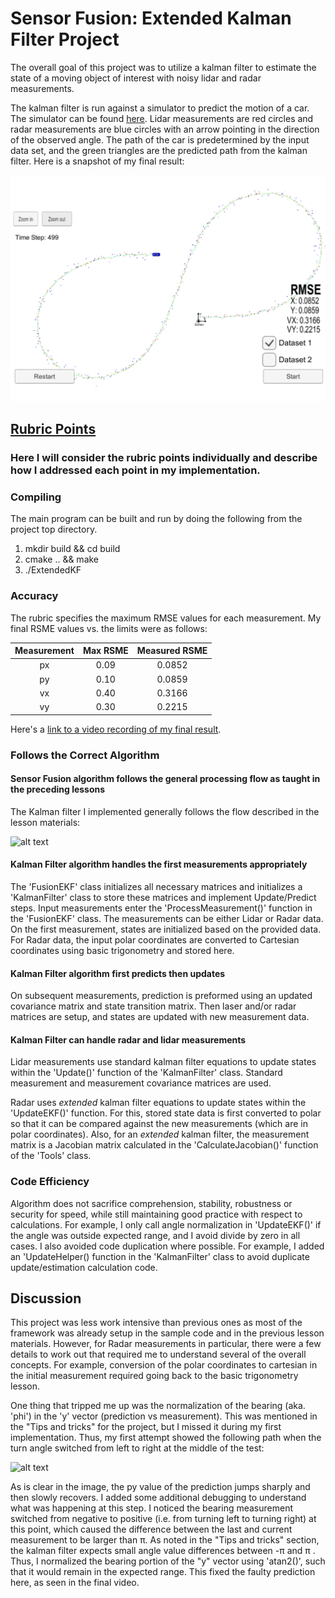 # Sensor Fusion: Extended Kalman Filter Project

[//]: # (Image References)
[image1]: ./doc/Final.png  "Final"
[image2]: ./KalmanFilterAlgo.png  "kalman"
[image3]: ./Missing_normalize.png  "Normalize"

The overall goal of this project was to utilize a kalman filter to estimate the state of a moving object of interest with noisy lidar and radar measurements. 

The kalman filter is run against a simulator to predict the motion of a car.  The simulator can be found [here](https://github.com/udacity/self-driving-car-sim/releases/). Lidar measurements are red circles and radar measurements are blue circles with an arrow pointing in the direction of the observed angle.  The path of the car is predetermined by the input data set, and the green triangles are the predicted path from the kalman filter.  Here is a snapshot of my final result:

![alt text][image1]

## [Rubric Points](https://review.udacity.com/#!/rubrics/748/view)
### Here I will consider the rubric points individually and describe how I addressed each point in my implementation.  

### Compiling


The main program can be built and run by doing the following from the project top directory.

1. mkdir build && cd build
2. cmake .. && make
3. ./ExtendedKF

### Accuracy

The rubric specifies the maximum RMSE values for each measurement. My final RSME values vs. the limits were as follows:

| Measurement | Max RSME | Measured RSME  |
|:-----------:|:--------:|:--------------:|
|     px      |   0.09   |     0.0852     |
|     py      |   0.10   |     0.0859     |
|     vx      |   0.40   |     0.3166     |
|     vy      |   0.30   |     0.2215     |

Here's a [link to a video recording of my final result](./project_recording.mp4).

### Follows the Correct Algorithm
#### Sensor Fusion algorithm follows the general processing flow as taught in the preceding lessons

The Kalman filter I implemented generally follows the flow described in the lesson materials:

![alt text][image2]

#### Kalman Filter algorithm handles the first measurements appropriately

The 'FusionEKF' class initializes all necessary matrices and initializes a 'KalmanFilter' class to store these matrices and implement Update/Predict steps.  Input measurements enter the 'ProcessMeasurement()' function in the 'FusionEKF' class.  The measurements can be either Lidar or Radar data. On the first measurement, states are initialized based on the provided data.  For Radar data, the input polar coordinates are converted to Cartesian coordinates using basic trigonometry and stored here.  

#### Kalman Filter algorithm first predicts then updates

On subsequent measurements, prediction is preformed using an updated covariance matrix and state transition matrix.  Then laser and/or radar matrices are setup, and states are updated with new measurement data. 

#### Kalman Filter can handle radar and lidar measurements

Lidar measurements use standard kalman filter equations to update states within the 'Update()' function of the 'KalmanFilter' class.  Standard measurement and measurement covariance matrices are used.  

Radar uses _extended_ kalman filter equations to update states within the 'UpdateEKF()' function.  For this, stored state data is  first converted to polar so that it can be compared against the new measurements (which are in polar coordinates).  Also, for an _extended_ kalman filter, the measurement matrix is a Jacobian matrix calculated in the 'CalculateJacobian()' function of the 'Tools' class.

### Code Efficiency
Algorithm does not sacrifice comprehension, stability, robustness or security for speed, while still maintaining good practice with respect to calculations.  For example, I only call angle normalization in 'UpdateEKF()' if the angle was outside expected range, and I avoid divide by zero in all cases.  I also avoided code duplication where possible.  For example, I added an 'UpdateHelper() function in the 'KalmanFilter' class to avoid duplicate update/estimation calculation code.

## Discussion
This project was less work intensive than previous ones as most of the framework was already setup in the sample code and in the previous lesson materials.  However, for Radar measurements in particular, there were a few details to work out that required me to understand several of the overall concepts.  For example, conversion of the polar coordinates to cartesian in the initial measurement required going back to the basic trigonometry lesson.  

One thing that tripped me up was the normalization of the bearing (aka. 'phi') in the 'y' vector (prediction vs measurement).  This was mentioned in the "Tips and tricks" for the project, but I missed it during my first implementation.  Thus, my first attempt showed the following path when the turn angle switched from left to right at the middle of the test:

![alt text][image3]

As is clear in the image, the py value of the prediction jumps sharply and then slowly recovers.  I added some additional debugging to understand what was happening at this step.  I noticed the bearing measurement switched from negative to positive (i.e. from turning left to turning right) at this point, which caused the difference between the last and current measurement to be larger than π.  As noted in the "Tips and tricks" section, the kalman filter expects small angle value differences between -π  and π .  Thus, I normalized the bearing portion of the "y" vector using 'atan2()', such that it would remain in the expected range.  This fixed the faulty prediction here, as seen in the final video.
